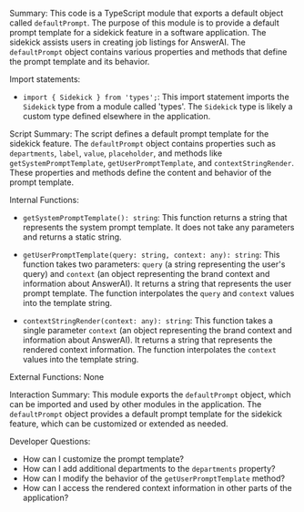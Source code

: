 Summary:
This code is a TypeScript module that exports a default object called `defaultPrompt`. The purpose of this module is to provide a default prompt template for a sidekick feature in a software application. The sidekick assists users in creating job listings for AnswerAI. The `defaultPrompt` object contains various properties and methods that define the prompt template and its behavior.

Import statements:
- `import { Sidekick } from 'types';`: This import statement imports the `Sidekick` type from a module called 'types'. The `Sidekick` type is likely a custom type defined elsewhere in the application.

Script Summary:
The script defines a default prompt template for the sidekick feature. The `defaultPrompt` object contains properties such as `departments`, `label`, `value`, `placeholder`, and methods like `getSystemPromptTemplate`, `getUserPromptTemplate`, and `contextStringRender`. These properties and methods define the content and behavior of the prompt template.

Internal Functions:
- `getSystemPromptTemplate(): string`: This function returns a string that represents the system prompt template. It does not take any parameters and returns a static string.

- `getUserPromptTemplate(query: string, context: any): string`: This function takes two parameters: `query` (a string representing the user's query) and `context` (an object representing the brand context and information about AnswerAI). It returns a string that represents the user prompt template. The function interpolates the `query` and `context` values into the template string.

- `contextStringRender(context: any): string`: This function takes a single parameter `context` (an object representing the brand context and information about AnswerAI). It returns a string that represents the rendered context information. The function interpolates the `context` values into the template string.

External Functions:
None

Interaction Summary:
This module exports the `defaultPrompt` object, which can be imported and used by other modules in the application. The `defaultPrompt` object provides a default prompt template for the sidekick feature, which can be customized or extended as needed.

Developer Questions:
- How can I customize the prompt template?
- How can I add additional departments to the `departments` property?
- How can I modify the behavior of the `getUserPromptTemplate` method?
- How can I access the rendered context information in other parts of the application?